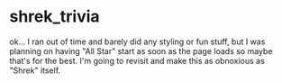 # shrek_trivia

ok... I ran out of time and barely did any styling or fun stuff, but I was planning on having "All Star" start as soon as the page loads so maybe that's for the best. I'm going to revisit and make this as obnoxious as "Shrek" itself.